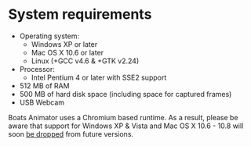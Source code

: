 # System requirements

  * Operating system:
    * Windows XP or later
    * Mac OS X 10.6 or later
    * Linux (+GCC v4.6 & +GTK v2.24)
  * Processor:
    * Intel Pentium 4 or later with SSE2 support
  * 512 MB of RAM
  * 500 MB of hard disk space (including space for captured frames)
  * USB Webcam

Boats Animator uses a Chromium based runtime. As a result, please be aware that support for Windows XP & Vista and Mac OS X 10.6 - 10.8 will soon [be dropped](https://chrome.googleblog.com/2015/11/updates-to-chrome-platform-support.html) from future versions.